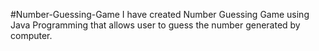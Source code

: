 #Number-Guessing-Game
I have created Number Guessing Game using Java Programming that allows user to guess the number generated by computer.
